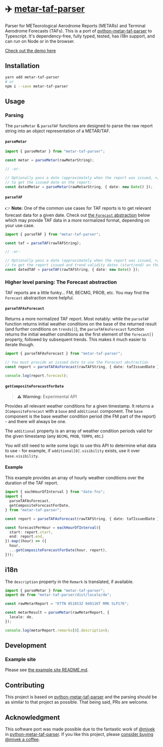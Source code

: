 # ✈️ [metar-taf-parser](https://aeharding.github.io/metar-taf-parser)

Parser for METeorological Aerodrome Reports (METARs) and Terminal Aerodrome Forecasts (TAFs). This is a port of [python-metar-taf-parser](https://github.com/mivek/python-metar-taf-parser) to Typescript. It's dependency-free, fully typed, tested, has i18n support, and can run on Node or in the browser.

[Check out the demo here](https://aeharding.github.io/metar-taf-parser)

## Installation

```sh
yarn add metar-taf-parser
# or
npm i --save metar-taf-parser
```

## Usage

### Parsing

The `parseMetar` & `parseTAF` functions are designed to parse the raw report string into an object representation of a METAR/TAF.

#### `parseMetar`

```ts
import { parseMetar } from "metar-taf-parser";

const metar = parseMetar(rawMetarString);

// -or-

// Optionally pass a date (approximately when the report was issued, +/- a week)
// to get the issued date on the report:
const datedMetar = parseMetar(rawMetarString, { date: new Date() });
```

#### `parseTAF`

👉 **Note:** One of the common use cases for TAF reports is to get relevant forecast data for a given date. Check out [the `Forecast` abstraction](#higher-level-parsing-the-forecast-abstraction) below which may provide TAF data in a more normalized format, depending on your use case.

```ts
import { parseTAF } from "metar-taf-parser";

const taf = parseTAF(rawTAFString);

// -or-

// Optionally pass a date (approximately when the report was issued, +/- a week)
// to get the report issued and trend validity dates (start/end) on the report:
const datedTAF = parseTAF(rawTAFString, { date: new Date() });
```

### Higher level parsing: The Forecast abstraction

TAF reports are a little funky... FM, BECMG, PROB, etc. You may find the `Forecast` abstraction more helpful.

#### `parseTAFAsForecast`

Returns a more normalized TAF report. Most notably: while the `parseTAF` function returns initial weather conditions on the base of the returned result (and further conditions on `trends[]`), the `parseTAFAsForecast` function returns the initial weather conditions as the first element of the `forecast[]` property, followed by subsequent trends. This makes it much easier to iterate though.

```ts
import { parseTAFAsForecast } from "metar-taf-parser";

// You must provide an issued date to use the Forecast abstraction
const report = parseTAFAsForecast(rawTAFString, { date: tafIssuedDate });

console.log(report.forecast);
```

#### `getCompositeForecastForDate`

> ⚠️ **Warning:** Experimental API

Provides all relevant weather conditions for a given timestamp. It returns a `ICompositeForecast` with a `base` and `additional` component. The `base` component is the base weather condition period (the FM part of the report) - and there will always be one.

The `additional` property is an array of weather condition periods valid for the given timestamp (any `BECMG`, `PROB`, `TEMPO`, etc.)

You will still need to write some logic to use this API to determine what data to use - for example, if `additional[0].visibility` exists, use it over `base.visibility`.

#### Example

This example provides an array of hourly weather conditions over the duration of the TAF report.

```ts
import { eachHourOfInterval } from "date-fns";
import {
  parseTAFAsForecast,
  getCompositeForecastForDate,
} from "metar-taf-parser";

const report = parseTAFAsForecast(rawTAFString, { date: tafIssuedDate });

const forecastPerHour = eachHourOfInterval({
  start: report.start,
  end: report.end,
}).map((hour) => ({
  hour,
  ...getCompositeForecastForDate(hour, report),
}));
```

## i18n

The `description` property in the `Remark` is translated, if available.

```ts
import { parseMetar } from "metar-taf-parser";
import de from "metar-taf-parser/dist/locale/de";

const rawMetarReport = "KTTN 051853Z 04011KT RMK SLP176";

const metarResult = parseMetar(rawMetarReport, {
  locale: de,
});

console.log(metarReport.remarks[0].description);
```

## Development

### Example site

Please see [the example site README.md](example/README.md).

## Contributing

This project is based on [python-metar-taf-parser](https://github.com/mivek/python-metar-taf-parser) and the parsing should be as similar to that project as possible. That being said, PRs are welcome.

## Acknowledgment

This software port was made possible due to the fantastic work of [@mivek](https://github.com/mivek) in [python-metar-taf-parser](https://github.com/mivek/python-metar-taf-parser). If you like this project, please [consider buying @mivek a coffee](https://ko-fi.com/mivek).
